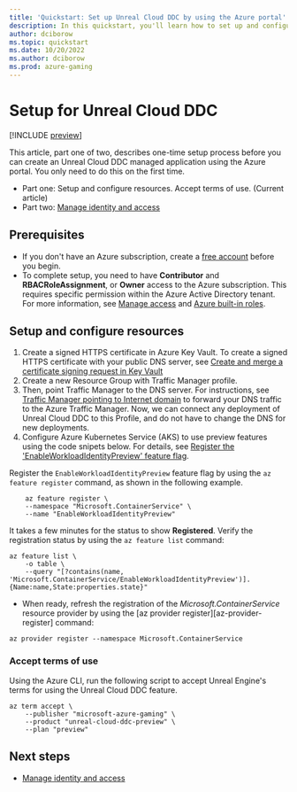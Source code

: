 ```yaml
---
title: 'Quickstart: Set up Unreal Cloud DDC by using the Azure portal'
description: In this quickstart, you'll learn how to set up and configure an Unreal Cloud DDC provider by using the Azure portal.
author: dciborow
ms.topic: quickstart
ms.date: 10/20/2022
ms.author: dciborow
ms.prod: azure-gaming
---
```


# Setup for Unreal Cloud DDC

[!INCLUDE [preview](./includes/preview.md)]

This article, part one of two, describes one-time setup process before you can create an Unreal Cloud DDC managed application using the Azure portal. You only need to do this on the first time.

* Part one: Setup and configure resources. Accept terms of use. (Current article)
* Part two: [Manage identity and access](quickstart-first-setup-id.md)

## Prerequisites

* If you don't have an Azure subscription, create a [free account](https://azure.microsoft.com/free/) before you begin.
* To complete setup, you need to have **Contributor** and **RBACRoleAssignment**, or **Owner** access to the Azure subscription.
This requires specific permission within the Azure Active Directory tenant.
For more information, see [Manage access](../intro-to-azure/concept-manage-access.md) and [Azure built-in roles](/azure/role-based-access-control/built-in-roles).

## Setup and configure resources

1. Create a signed HTTPS certificate in Azure Key Vault. To create a signed HTTPS certificate with your public DNS server, see [Create and merge a certificate signing request in Key Vault](/azure/key-vault/certificates/create-certificate-signing-request?tabs=azure-portal)
1. Create a new Resource Group with Traffic Manager profile.
1. Then, point Traffic Manager to the DNS server. For instructions, see [Traffic Manager pointing to Internet domain](/azure/traffic-manager/traffic-manager-point-internet-domain) to forward your DNS traffic to the Azure Traffic Manager. Now, we can connect any deployment of Unreal Cloud DDC to this Profile, and do not have to change the DNS for new deployments.
1. Configure Azure Kubernetes Service (AKS) to use preview features using the code snipets below. For details, see [Register the 'EnableWorkloadIdentityPreview' feature flag](/azure/aks/workload-identity-deploy-cluster#register-the-enableworkloadidentitypreview-feature-flag).

Register the `EnableWorkloadIdentityPreview` feature flag by using the `az feature register` command, as shown in the following example.

```azurecli-interactive
    az feature register \
    --namespace "Microsoft.ContainerService" \
    --name "EnableWorkloadIdentityPreview"
```

It takes a few minutes for the status to show **Registered**. Verify the registration status by using the `az feature list` command:

```azurecli-interactive
az feature list \
    -o table \
    --query "[?contains(name, 'Microsoft.ContainerService/EnableWorkloadIdentityPreview')].{Name:name,State:properties.state}"
```

* When ready, refresh the registration of the *Microsoft.ContainerService* resource provider by using the [az provider register][az-provider-register] command:

```azurecli-interactive
az provider register --namespace Microsoft.ContainerService
```

### Accept terms of use

Using the Azure CLI, run the following script to accept Unreal Engine's terms for using the Unreal Cloud DDC feature.

```azurecli-interactive
az term accept \
    --publisher "microsoft-azure-gaming" \
    --product "unreal-cloud-ddc-preview" \
    --plan "preview"
```

## Next steps

* [Manage identity and access](quickstart-first-setup-id.md)
